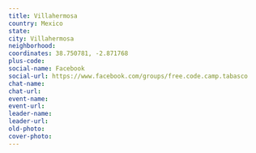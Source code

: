 ```yaml
---
title: Villahermosa
country: Mexico
state: 
city: Villahermosa
neighborhood: 
coordinates: 38.750781, -2.871768
plus-code:
social-name: Facebook
social-url: https://www.facebook.com/groups/free.code.camp.tabasco
chat-name:
chat-url:
event-name:
event-url:
leader-name:
leader-url:
old-photo: 
cover-photo:
---
```

